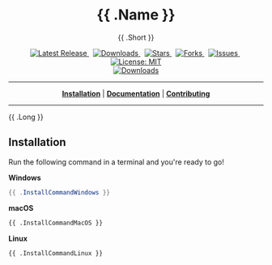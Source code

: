 <h1 align="center">{{ .Name }}</h1>
<p align="center">{{ .Short }}</p>

<p align="center">

<a href="https://github.com/{{ .ProjectPath }}/releases">
<img src="https://img.shields.io/github/v/release/{{ .ProjectPath }}?style=flat-square" alt="Latest Release">
</a>
&nbsp;
<a href="https://github.com/{{ .ProjectPath }}/releases">
<img src="https://img.shields.io/github/downloads/{{ .ProjectPath }}/total.svg?style=flat-square" alt="Downloads">
</a>
&nbsp;
<a href="https://github.com/{{ .ProjectPath }}/stargazers">
<img src="https://img.shields.io/github/stars/{{ .ProjectPath }}.svg?style=flat-square" alt="Stars">
</a>
&nbsp;
<a href="https://github.com/{{ .ProjectPath }}/fork">
<img src="https://img.shields.io/github/forks/{{ .ProjectPath }}.svg?style=flat-square" alt="Forks">
</a>
&nbsp;
<a href="https://github.com/{{ .ProjectPath }}/issues">
<img src="https://img.shields.io/github/issues/{{ .ProjectPath }}.svg?style=flat-square" alt="Issues">
</a>
&nbsp;
<a href="https://opensource.org/licenses/MIT">
<img src="https://img.shields.io/badge/License-MIT-yellow.svg?style=flat-square" alt="License: MIT">
</a>

<br/>

<a href="https://github.com/{{ .ProjectPath }}/releases">
<img src="https://img.shields.io/badge/platform-windows%20%7C%20macos%20%7C%20linux-informational?style=for-the-badge" alt="Downloads">
</a>

<br/>

</p>

----

<p align="center">
<strong><a href="{{ .GitHubPagesURL }}/#/installation">Installation</a></strong>
|
<strong><a href="{{ .GitHubPagesURL }}/#/docs">Documentation</a></strong>
|
<strong><a href="{{ .GitHubPagesURL }}/#/CONTRIBUTING">Contributing</a></strong>
</p>

----

{{ .Long }}

## Installation

Run the following command in a terminal and you're ready to go!

**Windows**
```powershell
{{ .InstallCommandWindows }}
```

**macOS**
```bash
{{ .InstallCommandMacOS }}
```

**Linux**
```bash
{{ .InstallCommandLinux }}
```
